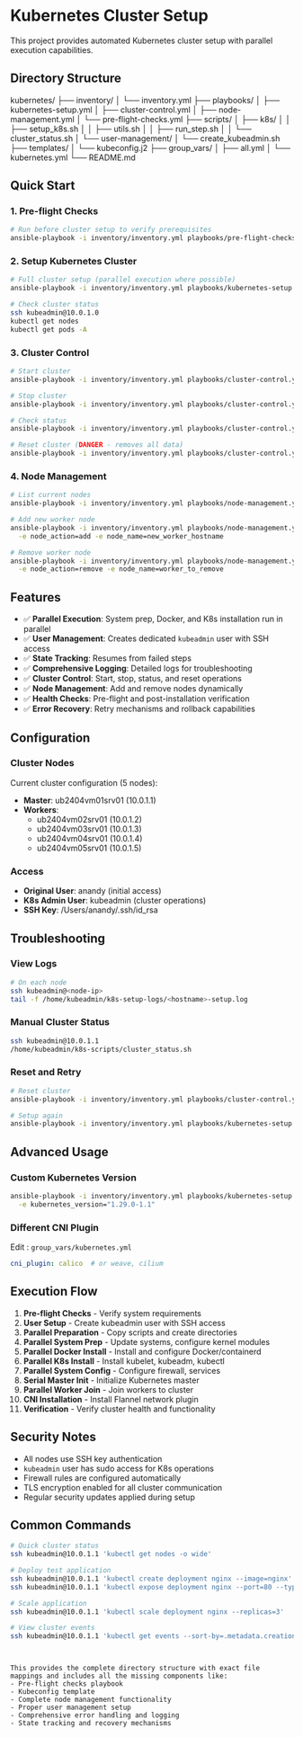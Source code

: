 
# Kubernetes Cluster Setup

This project provides automated Kubernetes cluster setup with parallel execution capabilities.

## Directory Structure
kubernetes/
├── inventory/
│   └── inventory.yml
├── playbooks/
│   ├── kubernetes-setup.yml
│   ├── cluster-control.yml
│   ├── node-management.yml
│   └── pre-flight-checks.yml
├── scripts/
│   ├── k8s/
│   │   ├── setup_k8s.sh
│   │   ├── utils.sh
│   │   ├── run_step.sh
│   │   └── cluster_status.sh
│   └── user-management/
│       └── create_kubeadmin.sh
├── templates/
│   └── kubeconfig.j2
├── group_vars/
│   ├── all.yml
│   └── kubernetes.yml
└── README.md

## Quick Start

### 1. Pre-flight Checks
```bash
# Run before cluster setup to verify prerequisites
ansible-playbook -i inventory/inventory.yml playbooks/pre-flight-checks.yml
```
### 2. Setup Kubernetes Cluster
```bash
# Full cluster setup (parallel execution where possible)
ansible-playbook -i inventory/inventory.yml playbooks/kubernetes-setup.yml

# Check cluster status
ssh kubeadmin@10.0.1.0
kubectl get nodes
kubectl get pods -A
```

### 3. Cluster Control
```bash
# Start cluster
ansible-playbook -i inventory/inventory.yml playbooks/cluster-control.yml -e cluster_action=start

# Stop cluster
ansible-playbook -i inventory/inventory.yml playbooks/cluster-control.yml -e cluster_action=stop

# Check status
ansible-playbook -i inventory/inventory.yml playbooks/cluster-control.yml -e cluster_action=status

# Reset cluster (DANGER - removes all data)
ansible-playbook -i inventory/inventory.yml playbooks/cluster-control.yml -e cluster_action=reset
```

### 4. Node Management

```bash
# List current nodes
ansible-playbook -i inventory/inventory.yml playbooks/node-management.yml

# Add new worker node
ansible-playbook -i inventory/inventory.yml playbooks/node-management.yml \
  -e node_action=add -e node_name=new_worker_hostname

# Remove worker node
ansible-playbook -i inventory/inventory.yml playbooks/node-management.yml \
  -e node_action=remove -e node_name=worker_to_remove
```

## Features
- ✅ **Parallel Execution**: System prep, Docker, and K8s installation run in parallel
- ✅ **User Management**: Creates dedicated `kubeadmin` user with SSH access
- ✅ **State Tracking**: Resumes from failed steps
- ✅ **Comprehensive Logging**: Detailed logs for troubleshooting
- ✅ **Cluster Control**: Start, stop, status, and reset operations
- ✅ **Node Management**: Add and remove nodes dynamically
- ✅ **Health Checks**: Pre-flight and post-installation verification
- ✅ **Error Recovery**: Retry mechanisms and rollback capabilities

## Configuration
### Cluster Nodes
Current cluster configuration (5 nodes):
- **Master**: ub2404vm01srv01 (10.0.1.1)
- **Workers**:
    - ub2404vm02srv01 (10.0.1.2)
    - ub2404vm03srv01 (10.0.1.3)
    - ub2404vm04srv01 (10.0.1.4)
    - ub2404vm05srv01 (10.0.1.5)

### Access
- **Original User**: anandy (initial access)
- **K8s Admin User**: kubeadmin (cluster operations)
- **SSH Key**: /Users/anandy/.ssh/id_rsa

## Troubleshooting
### View Logs
``` bash
# On each node
ssh kubeadmin@<node-ip>
tail -f /home/kubeadmin/k8s-setup-logs/<hostname>-setup.log
```
### Manual Cluster Status
``` bash
ssh kubeadmin@10.0.1.1
/home/kubeadmin/k8s-scripts/cluster_status.sh
```
### Reset and Retry
``` bash
# Reset cluster
ansible-playbook -i inventory/inventory.yml playbooks/cluster-control.yml -e cluster_action=reset

# Setup again
ansible-playbook -i inventory/inventory.yml playbooks/kubernetes-setup.yml
```
## Advanced Usage
### Custom Kubernetes Version
``` bash
ansible-playbook -i inventory/inventory.yml playbooks/kubernetes-setup.yml \
  -e kubernetes_version="1.29.0-1.1"
```
### Different CNI Plugin
Edit : `group_vars/kubernetes.yml`
``` yaml
cni_plugin: calico  # or weave, cilium
```
## Execution Flow
1. **Pre-flight Checks** - Verify system requirements
2. **User Setup** - Create kubeadmin user with SSH access
3. **Parallel Preparation** - Copy scripts and create directories
4. **Parallel System Prep** - Update systems, configure kernel modules
5. **Parallel Docker Install** - Install and configure Docker/containerd
6. **Parallel K8s Install** - Install kubelet, kubeadm, kubectl
7. **Parallel System Config** - Configure firewall, services
8. **Serial Master Init** - Initialize Kubernetes master
9. **Parallel Worker Join** - Join workers to cluster
10. **CNI Installation** - Install Flannel network plugin
11. **Verification** - Verify cluster health and functionality

## Security Notes
- All nodes use SSH key authentication
- `kubeadmin` user has sudo access for K8s operations
- Firewall rules are configured automatically
- TLS encryption enabled for all cluster communication
- Regular security updates applied during setup

## Common Commands
``` bash
# Quick cluster status
ssh kubeadmin@10.0.1.1 'kubectl get nodes -o wide'

# Deploy test application
ssh kubeadmin@10.0.1.1 'kubectl create deployment nginx --image=nginx'
ssh kubeadmin@10.0.1.1 'kubectl expose deployment nginx --port=80 --type=NodePort'

# Scale application
ssh kubeadmin@10.0.1.1 'kubectl scale deployment nginx --replicas=3'

# View cluster events
ssh kubeadmin@10.0.1.1 'kubectl get events --sort-by=.metadata.creationTimestamp'
```
``` 


This provides the complete directory structure with exact file mappings and includes all the missing components like:
- Pre-flight checks playbook
- Kubeconfig template
- Complete node management functionality
- Proper user management setup
- Comprehensive error handling and logging
- State tracking and recovery mechanisms
```
